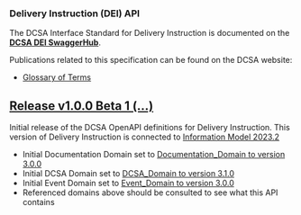 ### Delivery Instruction (DEI) API

The DCSA Interface Standard for Delivery Instruction is documented on the [**DCSA DEI SwaggerHub**](https://app.swaggerhub.com/apis/dcsaorg/DCSA_DEI).

Publications related to this specification can be found on the DCSA website:
- [Glossary of Terms](https://knowledge.dcsa.org/s/glossary)

<a name="v100B1"></a>[Release v1.0.0 Beta 1 (...)](https://app.swaggerhub.com/apis-docs/dcsaorg/DCSA_DEI/1.0.0-Beta-1)
---
Initial release of the DCSA OpenAPI definitions for Delivery Instruction. This version of Delivery Instruction is connected to [Information Model 2023.2]()

- Initial Documentation Domain set to [Documentation_Domain to version 3.0.0](https://github.com/dcsaorg/DCSA-OpenAPI/tree/master/domain/documentation#v300)
- Initial DCSA Domain set to [DCSA_Domain to version 3.1.0](https://github.com/dcsaorg/DCSA-OpenAPI/tree/master/domain/dcsa#v310)
- Initial Event Domain set to [Event_Domain to version 3.0.0](https://github.com/dcsaorg/DCSA-OpenAPI/tree/master/domain/event#v300)
- Referenced domains above should be consulted to see what this API contains
